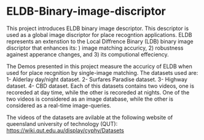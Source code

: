 # ELDB-Binary-image-discriptor
This project introduces ELDB binary image descriptor. This descriptor is used as a global image discriptor for place recogntion applications.
ELDB represents an extenstion to the Local Diffrence Binary (LDB) binary image discriptor that enhances its: ) image matching accuricy, 2) robustness againest apperance changes, and 3) its computional effeciency.



The Demos presented in this project measure the accuricy of ELDB when used for place recgnition by single-image matching. The datasets used are:
1- Alderlay day/night dataset.
2- Surfares Paradise dataset.
3- Highway dataset.
4- CBD dataset.
Each of this datasets contains two videos, one is recoreded at day time, while the other is recoreded at nights. One of the two videos is considered as an image database, while the other is considered as a real-time image-queries.

The videos of the datasets are avilable at the following website of queensland university of technology (QUT):
https://wiki.qut.edu.au/display/cyphy/Datasets


